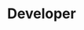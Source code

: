 ---
name: "Angela Hao"
group: "member"
title: "Developer"
graduating_year: 2026
img: "Angela Hao.jpg"
pronouns: "she/her"
---